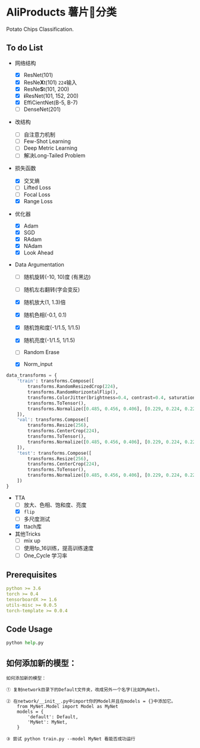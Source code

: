 # AliProducts 薯片🍟分类

Potato Chips Classification.

## To do List

- 网络结构
  - [x] ResNet(101)
  - [x] ResNe**X**t(101) `224`输入
  - [x] ResNe**S**t(101, 200)
  - [x] **i**ResNet(101, 152, 200)
  - [x] EffiCientNet(B-5, B-7)
  - [ ] DenseNet(201)
  
- 改结构
  - [ ] 自注意力机制
  - [ ] Few-Shot Learning
  - [ ] Deep Metric Learning
  - [ ] 解决Long-Tailed Problem

- 损失函数
  - [x] 交叉熵
  - [ ] Lifted Loss
  - [ ] Focal Loss
  - [x] Range Loss
  
- 优化器
  - [x] Adam
  - [x] SGD
  - [x] RAdam
  - [x] NAdam
  - [x] Look Ahead
  
- Data Argumentation
  
  - [ ] 随机旋转(-10, 10)度 (有黑边)
  
  - [ ] 随机左右翻转(字会变反)
  
  - [x] 随机放大(1, 1.3)倍
  
  - [x] 随机色相(-0.1, 0.1)
  
  - [x] 随机饱和度(-1/1.5, 1/1.5)
  
  - [x] 随机亮度(-1/1.5, 1/1.5)
  
  - [ ] Random Erase
  
  - [x] Norm_input
  
```python
data_transforms = {
    'train': transforms.Compose([
        transforms.RandomResizedCrop(224),
        transforms.RandomHorizontalFlip(),
        transforms.ColorJitter(brightness=0.4, contrast=0.4, saturation=0.4, hue=0),
        transforms.ToTensor(),
        transforms.Normalize([0.485, 0.456, 0.406], [0.229, 0.224, 0.225])
    ]),
    'val': transforms.Compose([
        transforms.Resize(256),
        transforms.CenterCrop(224),
        transforms.ToTensor(),
        transforms.Normalize([0.485, 0.456, 0.406], [0.229, 0.224, 0.225])
    ]),
    'test': transforms.Compose([
        transforms.Resize(256),
        transforms.CenterCrop(224),
        transforms.ToTensor(),
        transforms.Normalize([0.485, 0.456, 0.406], [0.229, 0.224, 0.225])
    ])
}
```

- TTA
  - [ ] 放大、色相、饱和度、亮度
  - [x] `flip`
  - [ ] 多尺度测试
  - [x] ttach库
  
- 其他Tricks
  - [ ] mix up
  - [ ] 使用fp_16训练，提高训练速度
  - [ ] One_Cycle 学习率

## Prerequisites

```yaml
python >= 3.6
torch >= 0.4
tensorboardX >= 1.6
utils-misc >= 0.0.5
torch-template >= 0.0.4
```

## Code Usage

```python
python help.py
```

## 如何添加新的模型：

```
如何添加新的模型：

① 复制network目录下的Default文件夹，改成另外一个名字(比如MyNet)。

② 在network/__init__.py中import你的Model并且在models = {}中添加它。
    from MyNet.Model import Model as MyNet
    models = {
        'default': Default,
        'MyNet': MyNet,
    }

③ 尝试 python train.py --model MyNet 看能否成功运行
```